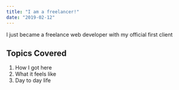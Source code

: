 ```yaml
---
title: "I am a freelancer!"
date: "2019-02-12"
---
```


I just became a freelance web developer with my official first client

## Topics Covered

1. How I got here
2. What it feels like
3. Day to day life
